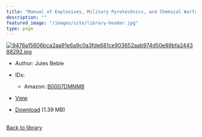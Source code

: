 ```yaml
---
title: "Manual of Explosives, Military Pyrotechnics, and Chemical Warfare Agents : Composition, Properties, Uses"
description: ""
featured_image: "/images/site/library-header.jpg"
type: page
---
```


<a href="https://drive.google.com/file/d/1t4Ca7pOLvFrc51v_D_dpNky3WDZwQ5Rn/view" target="_blank">![9476a15606bca2aa91e6a9c0a3fde681ce903652aab974d50e89bfa244388292.jpg](/images/library/9476a15606bca2aa91e6a9c0a3fde681ce903652aab974d50e89bfa244388292.jpg)</a>
* Author: Jules Bebie
* IDs:
  * Amazon: <a href="https://www.amazon.com/dp/B0007DMNM8" target="_blank">B0007DMNM8</a>
* <a href="https://drive.google.com/file/d/1t4Ca7pOLvFrc51v_D_dpNky3WDZwQ5Rn/view" target="_blank">View</a>

* [Download](https://drive.google.com/uc?export=download&id=1t4Ca7pOLvFrc51v_D_dpNky3WDZwQ5Rn) (1.39 MB)

<br />[Back to library](/library/)
